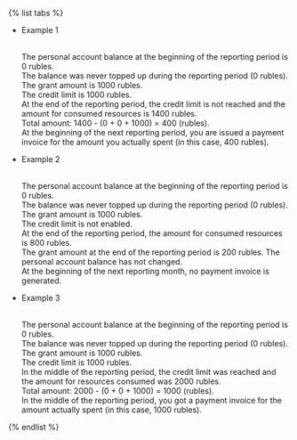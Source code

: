 {% list tabs %}

* Example 1

  <br/>The personal account balance at the beginning of the reporting period is 0 rubles.
  <br/>The balance was never topped up during the reporting period (0 rubles).
  <br/>The grant amount is 1000 rubles.
  <br/>The credit limit is 1000 rubles.
  <br/>At the end of the reporting period, the credit limit is not reached and the amount for consumed resources is 1400 rubles.
  <br/>Total amount: 1400 - (0 + 0 + 1000) = 400 (rubles).
  <br/>At the beginning of the next reporting period, you are issued a payment invoice for the amount you actually spent (in this case, 400 rubles).

* Example 2

  <br/>The personal account balance at the beginning of the reporting period is 0 rubles.
  <br/>The balance was never topped up during the reporting period (0 rubles).
  <br/>The grant amount is 1000 rubles.
  <br/>The credit limit is not enabled.
  <br/>At the end of the reporting period, the amount for consumed resources is 800 rubles.
  <br/>The grant amount at the end of the reporting period is 200 rubles. The personal account balance has not changed.
  <br/>At the beginning of the next reporting month, no payment invoice is generated.

* Example 3

  <br/>The personal account balance at the beginning of the reporting period is 0 rubles.
  <br/>The balance was never topped up during the reporting period (0 rubles).
  <br/>The grant amount is 1000 rubles.
  <br/>The credit limit is 1000 rubles.
  <br/>In the middle of the reporting period, the credit limit was reached and the amount for resources consumed was 2000 rubles.
  <br/>Total amount: 2000 - (0 + 0 + 1000) = 1000 (rubles).
  <br/>In the middle of the reporting period, you got a payment invoice for the amount actually spent (in this case, 1000 rubles).

{% endlist %}

